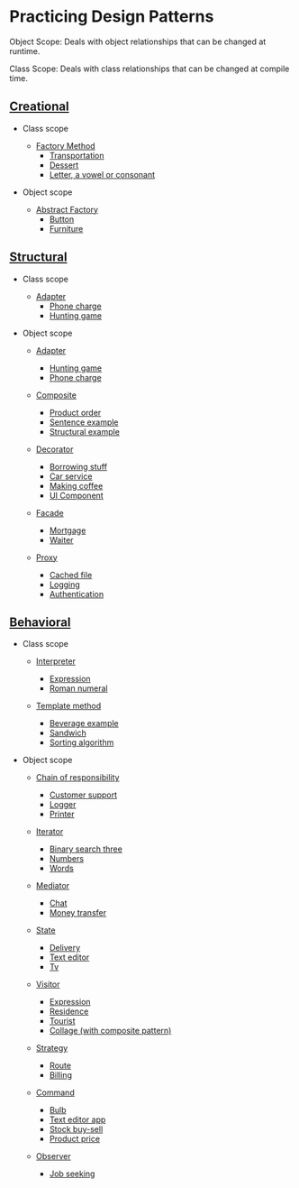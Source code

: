 # Practicing Design Patterns

Object Scope:
Deals with object relationships that can be changed at runtime.

Class Scope:
Deals with class relationships that can be changed at compile time.

## [Creational](creational/README.md)

* Class scope

  * [Factory Method](creational/class/factory-method/README.md)
    * [Transportation](creational/class/factory-method/transportation/TransportationUnitTests.cs)
    * [Dessert](creational/class/factory-method/dessert/DessertUnitTests.cs)
    * [Letter, a vowel or consonant](creational/class/factory-method/letter/LetterUnitTests.cs)

* Object scope

  * [Abstract Factory](creational/object/abstract-factory/README.md)
    * [Button](creational/object/abstract-factory/button/ButtonUnitTests.cs)
    * [Furniture](creational/object/abstract-factory/furniture/FurnitureUnitTests.cs)

## [Structural](structural/README.md)

* Class scope

  * [Adapter](structural/class/adapter/README.md)
    * [Phone charge](structural/class/adapter/phone-charge/PhoneChargeUnitTests.cs)
    * [Hunting game](structural/class/adapter/hunting-game/HuntingGameUnitTests.cs)

* Object scope

  * [Adapter](structural/object/adapter/README.md)
    * [Hunting game](structural/object/adapter/hunting-game/HuntingGameUnitTests.cs)
    * [Phone charge](structural/object/adapter/phone-charge/PhoneChargeUnitTests.cs)

  * [Composite](structural/object/composite/README.md)
    * [Product order](structural/object/composite/order/OrderUnitTests.cs)
    * [Sentence example](structural/object/composite/sentence-example/SentenceExampleUnitTests.cs)
    * [Structural example](structural/object/composite/structural-example/StructuralExampleUnitTests.cs)

  * [Decorator](structural/object/decorator/README.md)
    * [Borrowing stuff](structural/object/decorator/borrowing/BorrowingUnitTests.cs)
    * [Car service](structural/object/decorator/car-service/CarServiceUnitTests.cs)
    * [Making coffee](structural/object/decorator/coffee/CoffeeUnitTests.cs)
    * [UI Component](structural/object/decorator/component/ComponentUnitTests.cs)

  * [Facade](structural/object/facade/README.md)
    * [Mortgage](structural/object/facade/mortgage/MortgageUnitTests.cs)
    * [Waiter](structural/object/facade/waiter/WaiterUnitTests.cs)

  * [Proxy](structural/object/proxy/README.md)
    * [Cached file](structural/object/proxy/cached-file/CachedFileUnitTests.cs)
    * [Logging](structural/object/proxy/logging/LoggingUnitTests.cs)
    * [Authentication](structural/object/proxy/logging/LoggingUnitTests.cs)

## [Behavioral](behavioral/README.md)

* Class scope

  * [Interpreter](behavioral/class/interpreter/README.md)
    * [Expression](behavioral/class/interpreter/expression/ExpressionUnitTests.cs)
    * [Roman numeral](behavioral/class/interpreter/roman-numeral/RomanNumeralUnitTests.cs)

  * [Template method](behavioral/class/template-method/README.md)
    * [Beverage example](behavioral/class/template-method/beverage-example/BeverageUnitTests.cs)
    * [Sandwich](behavioral/class/template-method/sandwich-example/UnitTests.cs)
    * [Sorting algorithm](behavioral/class/template-method/sortalgorithm-example/SortingUnitTests.cs)

* Object scope

  * [Chain of responsibility](behavioral/object/chain-of-responsibility/README.md)
    * [Customer support](behavioral/object/chain-of-responsibility/customer-support/CustomerSupportUnitTests.cs)
    * [Logger](behavioral/object/chain-of-responsibility/logger/LoggerUnitTests.cs)
    * [Printer](behavioral/object/chain-of-responsibility/printer/PrinterUnitTests.cs)

  * [Iterator](behavioral/object/iterator/README.md)
    * [Binary search three](behavioral/object/iterator/bst/BstIteratorUnitTests.cs)
    * [Numbers](behavioral/object/iterator/numbers/NumbersIteratorUnitTests.cs)
    * [Words](behavioral/object/iterator/words/WordsIteratorUnitTests.cs)

  * [Mediator](behavioral/object/mediator/README.md)
    * [Chat](behavioral/object/mediator/chat/ChatUnitTests.cs)
    * [Money transfer](behavioral/object/mediator/money-transfer/MoneyTransferUnitTests.cs)

  * [State](behavioral/object/state/README.md)
    * [Delivery](behavioral/object/state/delivery/DeliveryUnitTests.cs)
    * [Text editor](behavioral/object/state/text-editor/TextEditorUnitTests.cs)
    * [Tv](behavioral/object/state/tv/TvUnitTests.cs)

  * [Visitor](behavioral/object/visitor/README.md)
    * [Expression](behavioral/object/visitor/expression/ExpressionUnitTests.cs)
    * [Residence](behavioral/object/visitor/residence-example/ResidenceUnitTests.cs)
    * [Tourist](behavioral/object/visitor/tourist-example/TouristUnitTests.cs)
    * [Collage (with composite pattern)](behavioral/object/visitor/college-example-with-composite-pattern/CollegeUnitTests.cs)

  * [Strategy](behavioral/object/strategy/README.md)
    * [Route](behavioral/object/strategy/route/RouteUnitTests.cs)
    * [Billing](behavioral/object/strategy/billing/BillingUnitTests.cs)

  * [Command](behavioral/object/command/README.md)
    * [Bulb](behavioral/object/command/bulb/BulbUnitTests.cs)
    * [Text editor app](behavioral/object/command/text-editor-app/TextEditorAppUnitTests.cs)
    * [Stock buy-sell](behavioral/object/command/stock/StockUnitTests.cs)
    * [Product price](behavioral/object/command/product-price/ProductPriceUnitTests.cs)

  * [Observer](behavioral/object/observer/README.md)
    * [Job seeking](behavioral/object/observer/job-seeking/JobSeekingUnitTests.cs)
